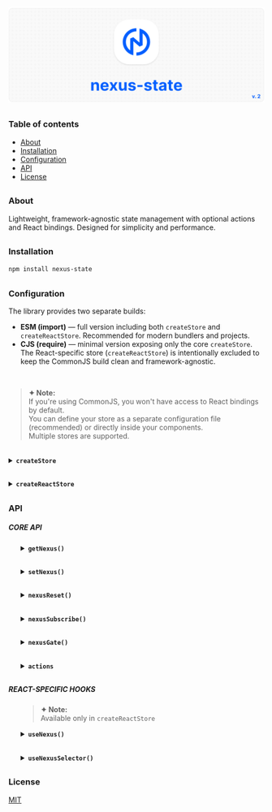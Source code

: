 ![nexus-state logo](https://github.com/voodoofugu/nexus-state/raw/main/src/assets/01-banner-logo.png)

<h2></h2>

### Table of contents

- [About](#about)
- [Installation](#installation)
- [Configuration](#configuration)
- [API](#api)
- [License](#license)

<h2></h2>

### About

Lightweight, framework-agnostic state management with optional actions and React bindings.
Designed for simplicity and performance.

<h2></h2>

### Installation

```bash
npm install nexus-state
```

<h2></h2>

### Configuration

The library provides two separate builds:

- **ESM (import)** — full version including both `createStore` and `createReactStore`. Recommended for modern bundlers and projects.
- **CJS (require)** — minimal version exposing only the core `createStore`. The React-specific store (`createReactStore`) is intentionally excluded to keep the CommonJS build clean and framework-agnostic.

<br>

> **✦ Note:**<br>
> If you're using CommonJS, you won't have access to React bindings by default.<br>
> You can define your store as a separate configuration file (recommended) or directly inside your components.<br>
> Multiple stores are supported.

<br>

<details><summary><b><code>createStore</code></b></summary><br><ul><div>
<b>Description:</b> <em><br>
Creates a new framework-agnostic store instance.<br>
</em><br>
<b>Example:</b>

```js
import { createStore } from "nexus-state";

const { state, actions } = createStore({
  state: {
    count: 0,
    user: "Anonymous",
  },

  actions: (set) => ({
    increment: () => set((prev) => ({ count: prev.count + 1 })),
    setUser: (name) => set({ user: name }),
  }),
});

export { state, actions };
```

</div></ul></details>

<h2></h2>

<details><summary><b><code>createReactStore</code></b></summary><br><ul><div>
<b>Description:</b> <em><br>
Extends <code>createStore</code> with React-specific hooks for subscribing to state in components.<br>
</em><br>
<b>Example:</b>

```js
import { createReactStore } from "nexus-state";

const { state, actions } = createReactStore({
  state: {
    count: 0,
    user: "Anonymous",
  },

  actions: (set) => ({
    increment: () => set((prev) => ({ count: prev.count + 1 })),
    setUser: (name) => set({ user: name }),
  }),
});

export { state, actions };
```

</div></ul></details>

<h2></h2>

### API

##### CORE API

<ul><div>

<details><summary><b><code>getNexus()</code></b></summary><br><ul><div>
<b>Description:</b> <em><br>
This method returns the current state object.<br>
</em><br>
<b>Example:</b>

```tsx
const currentState = state.getNexus();
console.log(currentState);
```

</div></ul></details>

<h2></h2>

<details><summary><b><code>setNexus()</code></b></summary><br><ul><div>
<b>Description:</b> <em><br>
This method updates the state object. You can pass a partial object or a function with access to the previous state.<br>
</em><br>
<b>Example:</b>

```tsx
// Direct update:
state.setNexus({ count: 5 });

// Functional update:
state.setNexus((prev) => ({
  count: prev.count + 1,
}));
```

</div></ul></details>

<h2></h2>

<details><summary><b><code>nexusReset()</code></b></summary><br><ul><div>
<b>Description:</b> <em><br>
This method resets the state back to its initial values.<br>
</em><br>
<b>Example:</b>

```tsx
state.nexusReset();
```

</div></ul></details>

<h2></h2>

<details><summary><b><code>nexusSubscribe()</code></b></summary><br><ul><div>
<b>Description:</b> <em><br>
This method subscribes to changes of specific keys or the entire state.<br>
</em><br>
<b>Example:</b>

```tsx
sconst unsubscribe = state.nexusSubscribe(["count"], () => {
  console.log("count changed:", state.getNexus().count);
});

// Later:
unsubscribe();
```

</div></ul></details>

<h2></h2>

<details><summary><b><code>nexusGate()</code></b></summary><br><ul><div>
<b>Description:</b> <em><br>
Registers middleware to intercept state updates. You can modify or cancel the update.<br>
Useful for adding logging, debugging, or integrating with developer tools.<br>
</em><br>
<b>Example:</b><br>

```tsx
state.nexusGate((prev, next) => {
  console.log("State changing from", prev, "to", next);

  // Optionally, return a modified next state:
  // return { ...next, forced: true };
});
```

<details><summary><b>Redux DevTools Integration</b></summary><br>

```tsx
// Setup Redux DevTools connection
const devtools = window.__REDUX_DEVTOOLS_EXTENSION__?.connect({
  name: "MyStore",
});

devtools?.init(state.getNexus());

// Register middleware to send state updates to DevTools
state.nexusGate((_, next) => {
  devtools?.send?.({ type: "UPDATE" }, next);
});
```

```tsx
// TS for Redux DevTools
interface ReduxDevToolsConnection {
  send: (action: unknown, state: unknown) => void;
  init: (state: unknown) => void;
}

interface ReduxDevToolsExtension {
  connect(options: { name: string }): ReduxDevToolsConnection;
}

declare global {
  interface Window {
    __REDUX_DEVTOOLS_EXTENSION__?: ReduxDevToolsExtension;
  }
}
```

</details>

<br>

> **✦ Note:**<br>
> Use nexusGate for middleware logic. Unlike React hooks, it runs before UI updates and doesn't trigger re-renders.

</div></ul></details>

<h2></h2>

<details><summary><b><code>actions</code></b></summary><br><ul><div>
<b>Description:</b> <em><br>
Optional actions object defined during store creation, simplifying state updates.<br>
</em><br>
<b>Example:</b>

```tsx
actions.increment();
actions.setUser("Admin");
```

</div></ul></details>

</div></ul>

<h2></h2>

##### REACT-SPECIFIC HOOKS

<ul><div>

> **✦ Note:**<br>
> Available only in `createReactStore`

<details><summary><b><code>useNexus()</code></b></summary><br><ul><div>
<b>Description:</b> <em><br>
A React hook for subscribing to the store. Automatically triggers re-renders when subscribed state changes.<br>
<br>
<ul>
  <li><b>Without arguments:</b> returns the entire state object.</li>
  <li><b>With key argument:</b> subscribes to a specific key.</li>
</ul>
</em><br>
<b>Example:</b>

```tsx
const fullState = state.useNexus();
const count = state.useNexus("count");
```

</div></ul></details>

<h2></h2>

<details><summary><b><code>useNexusSelector()</code></b></summary><br><ul><div>
<b>Description:</b> <em><br>
A React hook for creating derived values from the state.<br>
<br>
<ul>
  <li><code>selector</code>: function that returns any derived value from the state.</li>
  <li><code>dependencies</code>: array of state keys to watch for changes.</li>
</ul>
<br>
Efficient: updates only when dependencies change.<br>
</em><br>
<b>Example:</b>

```tsx
const total = state.useNexusSelector(
  (s) => s.count + s.user.length,
  ["count", "user"]
);
```

<br>

> **✦ Note:**<br>
> Memoize your selector with `useCallback` if it’s recreated often due to frequent re-renders — this prevents unnecessary re-subscriptions.

</div></ul></details>

</div></ul>

<h2></h2>

### License

[MIT](./publish/LICENSE)
